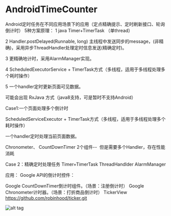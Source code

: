 # AndroidTimeCounter
Android定时任务在不同应用场景下的应用（定点精确提示、定时刷新接口、轮询倒计时）
5种方案原理：
1  java Timer+TimerTask （单thread）

2  Handler.postDelayed(Runnable, long) 主线程中发送同步的message，(非精确)，采用异步ThreadHandler处理定时信息发送(精确定时)。

3  更精确地计时，采用AlarmManager实现。

4  ScheduledExecutorService + TimerTask方式（多线程，适用于多线程处理多个耗时操作）

5  一个handler定时更新页面可见数据。

可能会出现 RxJava 方式（java8支持，可是暂时不支持Android）

Case1:一个页面处理多个倒计时

 ScheduledServiceExecutor + TimerTask方式（多线程，适用于多线程处理多个耗时操作）
 
 一个handler定时处理当前页面数据。
 
 Chronometer、 CountDownTimer 2个组件--  但是需要多个Handler，存在性能消耗
 
 Case 2：精确定时处理任务
 Timer+TimerTask
 ThreadHandlder
 AlarmManager

应用：
Google API的倒计时控件：

Google   CountDownTimer倒计时组件。（场景：注册倒计时）
Google   Chronometer计时器。（场景：打折商品倒计时）
TickerView  https://github.com/robinhood/ticker.git



![alt tag](AndroidTimeCounter/timer_counter.png)
